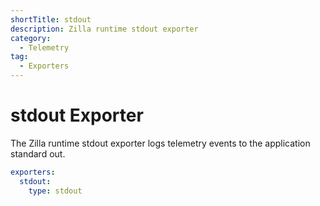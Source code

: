 ```yaml
---
shortTitle: stdout
description: Zilla runtime stdout exporter
category:
  - Telemetry
tag:
  - Exporters
---
```


# stdout Exporter

The Zilla runtime stdout exporter logs telemetry events to the application standard out.

```yaml
exporters:
  stdout:
    type: stdout
```
